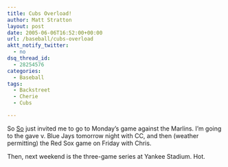 ```yaml
---
title: Cubs Overload!
author: Matt Stratton
layout: post
date: 2005-06-06T16:52:00+00:00
url: /baseball/cubs-overload
aktt_notify_twitter:
  - no
dsq_thread_id:
  - 28254576
categories:
  - Baseball
tags:
  - Backstreet
  - Cherie
  - Cubs

---
```

So [So][1] just invited me to go to Monday&#8217;s game against the Marlins. I&#8217;m going to the gave v. Blue Jays tomorrow night with CC, and then (weather permitting) the Red Sox game on Friday with Chris.

Then, next weekend is the three-game series at Yankee Stadium. Hot.

 [1]: https://theprotagonist5.livejournal.com/